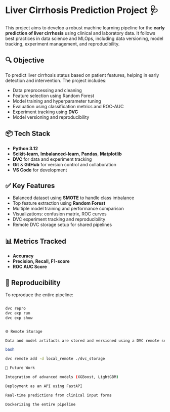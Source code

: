 # Liver Cirrhosis Prediction Project 🩺

This project aims to develop a robust machine learning pipeline for the **early prediction of liver cirrhosis** using clinical and laboratory data. It follows best practices in data science and MLOps, including data versioning, model tracking, experiment management, and reproducibility.

## 🔍 Objective

To predict liver cirrhosis status based on patient features, helping in early detection and intervention. The project includes:

- Data preprocessing and cleaning
- Feature selection using Random Forest
- Model training and hyperparameter tuning
- Evaluation using classification metrics and ROC-AUC
- Experiment tracking using **DVC**
- Model versioning and reproducibility

## 📦 Tech Stack

- **Python 3.12**
- **Scikit-learn**, **Imbalanced-learn**, **Pandas**, **Matplotlib**
- **DVC** for data and experiment tracking
- **Git** & **GitHub** for version control and collaboration
- **VS Code** for development


## ✅ Key Features

- Balanced dataset using **SMOTE** to handle class imbalance
- Top feature extraction using **Random Forest**
- Multiple model training and performance comparison
- Visualizations: confusion matrix, ROC curves
- DVC experiment tracking and reproducibility
- Remote DVC storage setup for shared pipelines

## 📊 Metrics Tracked

- **Accuracy**
- **Precision, Recall, F1-score**
- **ROC AUC Score**

## 🔁 Reproducibility

To reproduce the entire pipeline:

```bash

dvc repro
dvc exp run
dvc exp show


🌐 Remote Storage

Data and model artifacts are stored and versioned using a DVC remote set at:

bash

dvc remote add -d local_remote ./dvc_storage

🧠 Future Work

Integration of advanced models (XGBoost, LightGBM)

Deployment as an API using FastAPI

Real-time predictions from clinical input forms

Dockerizing the entire pipeline

